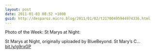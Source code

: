 ```yaml
---
layout: post
date: 2011-01-03 08:52 +1000
guid: http://desparoz.micro.blog/2011/01/02/t21700495944974336.html
---
```

Photo of the Week: St Marys at Night: 

St Marys at Night, originally uploaded by BlueBeyond.
St Mary’s C... [bit.ly/g9rxGP](http://bit.ly/g9rxGP)
